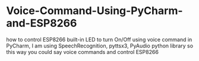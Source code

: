 # Voice-Command-Using-PyCharm-and-ESP8266
how to control ESP8266 built-in LED  to turn On/Off using voice command in PyCharm, I am using SpeechRecognition, pyttsx3, PyAudio python library so this way you could say voice commands and control ESP8266
